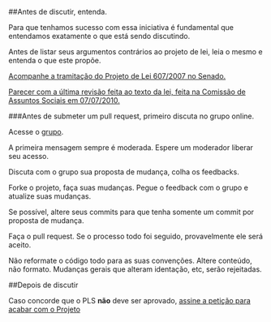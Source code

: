 ##Antes de discutir, entenda.

Para que tenhamos sucesso com essa iniciativa é fundamental que entendamos exatamente o que está sendo discutindo.

Antes de listar seus argumentos contrários ao projeto de lei, leia o mesmo e entenda o que este propõe.

[Acompanhe a tramitação do Projeto de Lei 607/2007 no Senado.](http://www.senado.gov.br/atividade/materia/detalhes.asp?p_cod_mate=82918)

[Parecer com a última revisão feita ao texto da lei, feita na Comissão de Assuntos Sociais em 07/07/2010.](http://www6.senado.gov.br/mate-pdf/109724.pdf)

###Antes de submeter um pull request, primeiro discuta no grupo online.

Acesse o [grupo](https://groups.google.com/forum/?fromgroups&#!forum/movimentodesconfei).

A primeira mensagem sempre é moderada. Espere um moderador liberar seu acesso.

Discuta com o grupo sua proposta de mudança, colha os feedbacks.

Forke o projeto, faça suas mudanças. Pegue o feedback com o grupo e atualize suas mudanças.

Se possível, altere seus commits para que tenha somente um commit por proposta de mudança.

Faça o pull request. Se o processo todo foi seguido, provavelmente ele será aceito.

Não reformate o código todo para as suas convenções. Altere conteúdo, não formato. Mudanças gerais que alteram identação, etc, serão rejeitadas.

##Depois de discutir

Caso concorde que o PLS **não** deve ser aprovado, [assine a petição para acabar com o Projeto](http://www.peticaopublica.com.br/?pi=P2012N30508)
